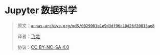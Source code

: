 # Jupyter 数据科学

> 原文：[`annas-archive.org/md5/0029981e1e9d3df96c10d26f20813ae8`](https://annas-archive.org/md5/0029981e1e9d3df96c10d26f20813ae8)
> 
> 译者：[飞龙](https://github.com/wizardforcel)
> 
> 协议：[CC BY-NC-SA 4.0](http://creativecommons.org/licenses/by-nc-sa/4.0/)